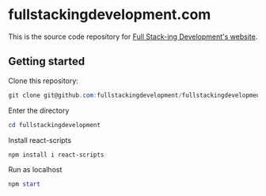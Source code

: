 # fullstackingdevelopment.com
This is the source code repository for [Full Stack-ing Development's website](https://fullstackingdevelopment.com/).

## Getting started
Clone this repository:
```powershell
git clone git@github.com:fullstackingdevelopment/fullstackingdevelopment.git
```

Enter the directory
```powershell
cd fullstackingdevelopment
```

Install react-scripts
```powershell
npm install i react-scripts
```

Run as localhost
```powershell
npm start
```
